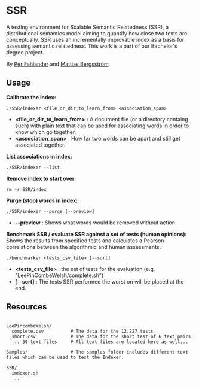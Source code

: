 # SSR
A testing environment for Scalable Semantic Relatedness (SSR), a distributional semantics model aiming to quantify how close two texts are conceptually. SSR uses an incrementally improvable index as a basis for assessing semantic relatedness. This work is a part of our Bachelor's degree project. 

By [Per Fahlander](github.com/perfah) and [Mattias Bergsström](github.com/devmattb).

## Usage

**Calibrate the index:**
```console
./SSR/indexer <file_or_dir_to_learn_from> <association_span>
```
- **<file_or_dir_to_learn_from>** : A document file (or a directory containg such) with plain text that can be used for associating words in order to know which go together.
- **<association_span>** : How far two words can be apart and still get associated together.

**List associations in index:**
```console
./SSR/indexer --list
```

**Remove index to start over:**
```console
rm -r SSR/index
```

**Purge (stop) words in index:**
```console
./SSR/indexer --purge [--preview]
```
- **--preview** : Shows what words would be removed without action

**Benchmark SSR / evaluate SSR against a set of tests (human opinions):**
Shows the results from specified tests and calculates a Pearson correlations between the algorithmic and human assessments.
```console
./benchmarker <tests_csv_file> [--sort]
```
- **<tests_csv_file>** : the set of tests for the evaluation (e.g. "LeePinCombeWelsh/complete.sh")
- **[--sort]** : The tests SSR performed the worst on will be placed at the end.


## Resources
```

LeePincombeWelsh/
  complete.csv          # The data for the 12,227 tests
  short.csv             # The data for the short test of 6 text pairs.
  ... 50 text files     # All text files are located here as well...

Samples/                # The samples folder includes different text files which can be used to test the Indexer.

SSR/
  indexer.sh
  ...

```
